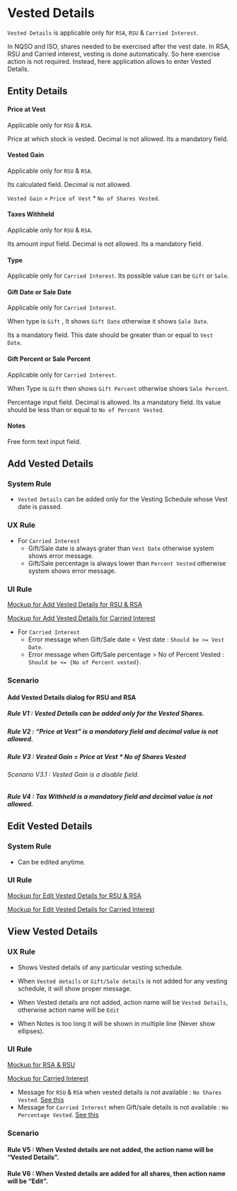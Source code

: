 # Vested Details 

`Vested Details` is applicable only for `RSA`, `RSU` & `Carried Interest`. 

In NQSO and ISO, shares needed to be exercised after the vest date. In RSA, RSU and Carried interest, vesting is done automatically. So here exercise action is not required. Instead, here application allows to enter Vested Details.

## Entity Details

#### Price at Vest

Applicable only for `RSU` & `RSA`.

Price at which stock is vested. Decimal is not allowed. Its a mandatory field.

#### Vested Gain

Applicable only for `RSU` & `RSA`.

Its calculated field. Decimal is not allowed. 

`Vested Gain` = `Price of Vest` * `No of Shares Vested`.

#### Taxes Withheld

Applicable only for `RSU` & `RSA`.

Its amount input field. Decimal is not allowed. Its a mandatory field.

#### Type

Applicable only for `Carried Interest`. Its possible value can be `Gift` or `Sale`.

#### Gift Date or Sale Date

Applicable only for `Carried Interest`.

When type is `Gift` , It shows `Gift Date` otherwise it shows `Sale Date`.

Its a mandatory field. This date should be greater than or equal to `Vest Date`.

#### Gift Percent or Sale Percent

Applicable only for `Carried Interest`.

When Type is `Gift` then shows `Gift Percent` otherwise shows `Sale Percent`.

Percentage input field. Decimal is allowed. Its a mandatory field.  Its value should be less than or equal to `No of Percent Vested`.

#### Notes

Free form text input field.



## Add Vested Details

### System Rule

- `Vested Details` can be added only for the Vesting Schedule whose Vest date is passed.

### UX Rule

- For `Carried Interest`
  - Gift/Sale date is always grater than `Vest Date` otherwise system shows error message.
  - Gift/Sale percentage is always lower than `Percent Vested` otherwise system shows error message.

### UI Rule

[Mockup for Add Vested Details for RSU & RSA](https://drive.google.com/file/d/102hRp-ouLeajuvbNSpsxKbb_qh_UpteJ/view?usp=sharing)

[Mockup for Add Vested Details for Carried Interest](https://drive.google.com/file/d/1EbfkZF4bDSlsKCCn8ZtPePo9xy2SqhEC/view?usp=sharing)

- For `Carried Interest`
  - Error message when Gift/Sale date < Vest date : `Should be >= Vest Date`.
  - Error message when Gift/Sale percentage > No of Percent Vested : `Should be <= {No of Percent vested}`.

### Scenario

#### Add Vested Details dialog for RSU and RSA

##### Rule V1 : Vested Details can be added only for the Vested Shares.

##### Rule V2 : “Price at Vest” is a mandatory field and decimal value is not allowed.

##### Rule V3 : Vested Gain = Price at Vest * No of Shares Vested

###### Scenario V3.1 : Vested Gain is a disable field.

##### Rule V4 : Tax Withheld is a mandatory field and decimal value is not allowed.



## Edit Vested Details

### System Rule

- Can be edited anytime.

### UI Rule

[Mockup for Edit Vested Details for RSU & RSA](https://drive.google.com/file/d/1Y2-iJfBAG9tcuADf33cRUqfcIe1DL4Eh/view?usp=sharing)

[Mockup for Edit Vested Details for Carried Interest](https://drive.google.com/file/d/1qyHsayfy8F1CZ9qPgRk-etueVsPAdBoI/view?usp=sharing)



## View Vested Details

### UX Rule

- Shows Vested details of any particular vesting schedule.
- When `Vested details` or `Gift/Sale details` is not added for any vesting schedule, it will show proper message.
- When Vested details are not added, action name will be `Vested Details`, otherwise action name will be `Edit`


- When Notes is too long it will be shown in multiple line (Never show ellipses).

### UI Rule

[Mockup for RSA & RSU](https://drive.google.com/file/d/1Mhg2Y9DNBkuXdjbwPh8yK5T3r93-Niqi/view?usp=sharing)

[Mockup for Carried Interest](https://drive.google.com/file/d/1AYfxrNJzZ2BKXzndaiQsVAnJzcCOt7K2/view?usp=sharing)

- Message for `RSU` & `RSA` when vested details is not available : `No Shares Vested`. [See this](https://drive.google.com/file/d/1jkEG7ob6wqBiO88dRw8N3nSQF_TpXBrO/view?usp=sharing)
- Message for `Carried Interest` when Gift/sale details is not available : `No Percentage Vested`. [See this](https://drive.google.com/file/d/1_stbwW9E0m5GwHcLqZIcuriyA4AxbwgH/view?usp=sharing)

### Scenario

#### Rule V5 : When Vested details are not added, the action name will be “Vested Details”.

#### Rule V6 : When Vested details are added for all shares, then action name will be “Edit”.

